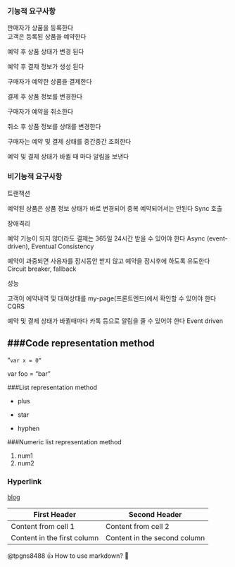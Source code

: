 ### 기능적 요구사항 
판매자가 상품을 등록한다 </br>
고객은 등록된 상품을 예약한다

예약 후 상품 상태가 변경 된다

예약 후 결제 정보가 생성 된다

구매자가 예약한 상품을 결제한다

결제 후 상품 정보를 변경한다

구매자가 예약을 취소한다

취소 후 상품 정보를 상태를 변경한다

구매자는 예약 및 결제 상태를 중간중간 조회한다

예약 및 결제 상태가 바뀔 때 마다 알림을 보낸다

### 비기능적 요구사항 
트랜잭션

예약된 상품은 상품 정보 상태가 바로 변경되어 중복 예약되어서는 안된다 Sync 호출

장애격리

예약 기능이 되지 않더라도 결제는 365일 24시간 받을 수 있어야 한다 Async (event-driven), Eventual Consistency

예약이 과중되면 사용자를 잠시동안 받지 않고 예약을 잠시후에 하도록 유도한다 Circuit breaker, fallback

성능

고객이 에약내역 및 대여상태를 my-page(프론트엔드)에서 확인할 수 있어야 한다 CQRS

예약 및 결제 상태가 바뀔때마다 카톡 등으로 알림을 줄 수 있어야 한다 Event driven


###Code representation method 
----- 
“`var x = 0“` 

var foo = “bar” 
<html> </html> 

###List representation method 
+ plus 
* star 
- hyphen 

###Numeric list representation method 
1. num1 
1. num2 

### Hyperlink 
[blog](blog.naver.com/tpgns8488) 

First Header | Second Header 
------------ | ------------- 
Content from cell 1 | Content from cell 2 
Content in the first column | Content in the second column 

@tpgns8488 :+1: How to use markdown? :tophat: 

